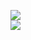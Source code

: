 [![](https://img.shields.io/badge/Made%20With-Github%20Spray-lightgrey.svg?style=for-the-badge&logo=github)](https://github.com/Annihil/github-spray#22210)  
[![](https://i.imgur.com/2DrTn0Z.gif)](https://github.com/Annihil/github-spray)